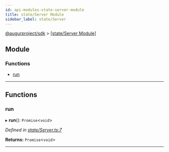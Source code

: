 ```yaml
---
id: api-modules-state-server-module
title: state/Server Module
sidebar_label: state/Server
---
```


[@augurproject/sdk](api-readme.md) > [[state/Server Module]](api-modules-state-server-module.md)

## Module

### Functions

* [run](api-modules-state-server-module.md#run)

---

## Functions

<a id="run"></a>

###  run

▸ **run**(): `Promise`<`void`>

*Defined in [state/Server.ts:7](https://github.com/AugurProject/augur/blob/06e47ad207/packages/augur-sdk/src/state/Server.ts#L7)*

**Returns:** `Promise`<`void`>

___

